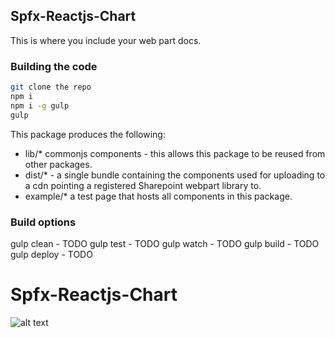 ## Spfx-Reactjs-Chart

This is where you include your web part docs.

### Building the code

```bash
git clone the repo
npm i
npm i -g gulp
gulp
```

This package produces the following:

* lib/* commonjs components - this allows this package to be reused from other packages.
* dist/* - a single bundle containing the components used for uploading to a cdn pointing a registered Sharepoint webpart library to.
* example/* a test page that hosts all components in this package.

### Build options

gulp clean - TODO
gulp test - TODO
gulp watch - TODO
gulp build - TODO
gulp deploy - TODO
# Spfx-Reactjs-Chart

![alt text](https://github.com/giuleon/spfx-react-chart/blob/master/spfx-react-chart.gif "Demo")

